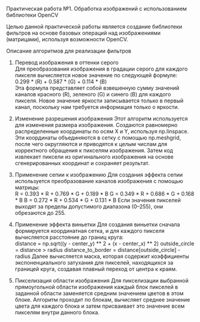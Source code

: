 Практическая работа №1. Обработка изображений с использованием библиотеки OpenCV

Целью данной практической работы является создание библиотеки фильтров на основе базовых операций над изображениями (матрицами), используя возможности OpenCV.

Описание алгоритмов для реализации фильтров
1. Перевод изображения в оттенки серого  
Для преобразования изображения в градации серого для каждого пикселя вычисляется новое значение по следующей формуле:  
0.299 * (R) + 0.587 * (G) + 0.114 * (B)  
Эта формула представляет собой взвешенную сумму значений каналов красного (R), зеленого (G) и синего (B) для каждого пикселя. Новое значение яркости записывается только в первый канал, поскольку нам требуется информация только о яркости.

2. Изменение разрешения изображения
Этот алгоритм используется для изменения размера изображения. Создаются равномерно распределенные координаты по осям X и Y, используя np.linspace. Эти координаты объединяются в сетку с помощью np.meshgrid, после чего округляются и приводятся к целым числам для корректного обращения к пикселям изображения. Затем код извлекает пиксели из оригинального изображения на основе сгенерированных координат и сохраняет результат.

3. Применение сепии к изображению
Для создания эффекта сепии используется преобразование каналов изображения с помощью матрицы:  
R = 0.393 * R + 0.769 * G + 0.189 * B
G = 0.349 * R + 0.686 * G + 0.168 * B 
B = 0.272 * R + 0.534 * G + 0.131 * B
Если значения пикселей выходят за пределы допустимого диапазона (0–255), они обрезаются до 255.

4. Применение эффекта виньетки
Для создания виньетки сначала формируется координатная сетка, и для каждого пикселя вычисляется расстояние до границ круга:  
distance = np.sqrt((y - center_y) ** 2 + (x - center_x) ** 2)
outside_circle = distance > radius
distance_to_border = distance[outside_circle] - radius
Далее вычисляется маска, которая содержит коэффициенты экспоненциального затухания для пикселей, находящихся за границей круга, создавая плавный переход от центра к краям.
6. Пикселизация области изображения
Для пикселизации выбранной прямоугольной области изображения каждый блок пикселей в заданной области заменяется средним значением цветов в этом блоке. Алгоритм проходит по блокам, вычисляет среднее значение цвета для каждого блока и затем присваивает это значение всем пикселям внутри данного блока.
